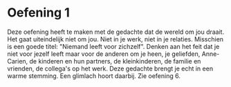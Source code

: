 # Oefening 1
Deze oefening heeft te maken met de gedachte dat de wereld om jou draait. Het gaat uiteindelijk niet om jou. Niet in je werk, niet in je relaties.  Misschien is een goede titel: "Niemand leeft voor zichzelf". Denken aan het feit dat je niet voor jezelf leeft maar voor de anderen om je heen, je geliefden,  Anne-Carien,  de kinderen en hun partners, de kleinkinderen, de familie en vrienden,  de collega's op het werk. Deze gedachte brengt je echt in een warme stemming. Een glimlach hoort daarbij. Zie oefening 6.

